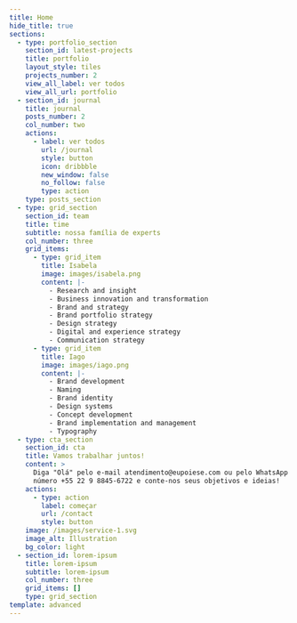 ```yaml
---
title: Home
hide_title: true
sections:
  - type: portfolio_section
    section_id: latest-projects
    title: portfolio
    layout_style: tiles
    projects_number: 2
    view_all_label: ver todos
    view_all_url: portfolio
  - section_id: journal
    title: journal
    posts_number: 2
    col_number: two
    actions:
      - label: ver todos
        url: /journal
        style: button
        icon: dribbble
        new_window: false
        no_follow: false
        type: action
    type: posts_section
  - type: grid_section
    section_id: team
    title: time
    subtitle: nossa família de experts
    col_number: three
    grid_items:
      - type: grid_item
        title: Isabela
        image: images/isabela.png
        content: |-
          - Research and insight
          - Business innovation and transformation
          - Brand and strategy
          - Brand portfolio strategy
          - Design strategy
          - Digital and experience strategy
          - Communication strategy
      - type: grid_item
        title: Iago
        image: images/iago.png
        content: |-
          - Brand development
          - Naming
          - Brand identity
          - Design systems
          - Concept development
          - Brand implementation and management
          - Typography
  - type: cta_section
    section_id: cta
    title: Vamos trabalhar juntos!
    content: >
      Diga "Olá" pelo e-mail atendimento@eupoiese.com ou pelo WhatsApp pelo
      número +55 22 9 8845-6722 e conte-nos seus objetivos e ideias!
    actions:
      - type: action
        label: começar
        url: /contact
        style: button
    image: /images/service-1.svg
    image_alt: Illustration
    bg_color: light
  - section_id: lorem-ipsum
    title: lorem-ipsum
    subtitle: lorem-ipsum
    col_number: three
    grid_items: []
    type: grid_section
template: advanced
---
```

